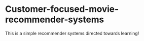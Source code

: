 # Customer-focused-movie-recommender-systems
This is a simple recommender systems directed towards learning!
